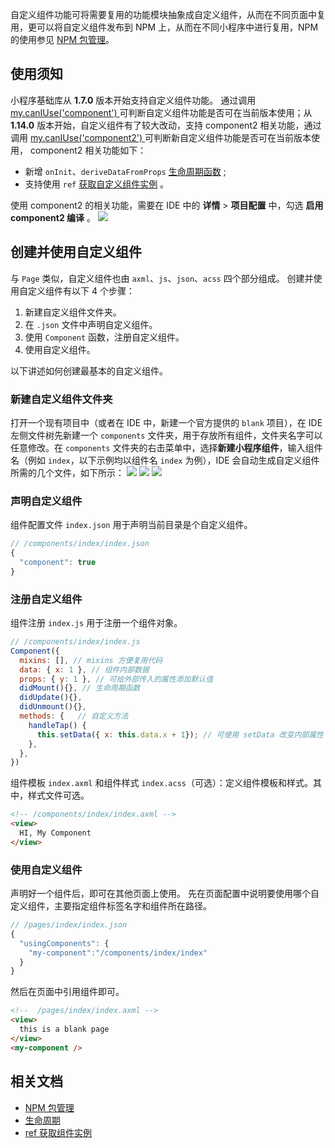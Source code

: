 自定义组件功能可将需要复用的功能模块抽象成自定义组件，从而在不同页面中复用，更可以将自定义组件发布到 NPM 上，从而在不同小程序中进行复用，NPM 的使用参见 [NPM 包管理](https://opendocs.alipay.com/mini/ide/npm-manage)。

## 使用须知
小程序基础库从 **1.7.0** 版本开始支持自定义组件功能。 通过调用[ my.canIUse('component') ](https://opendocs.alipay.com/mini/api/can-i-use)可判断自定义组件功能是否可在当前版本使用；从 **1.14.0** 版本开始，自定义组件有了较大改动，支持 component2 相关功能，通过调用 [my.canIUse('component2') ](https://opendocs.alipay.com/mini/api/can-i-use)可判断新自定义组件功能是否可在当前版本使用， component2 相关功能如下：
- 新增 `onInit`、`deriveDataFromProps` [生命周期函数](https://opendocs.alipay.com/mini/framework/component-lifecycle) ;
- 支持使用 `ref` [获取自定义组件实例](https://opendocs.alipay.com/mini/framework/component-ref) 。


使用 component2 的相关功能，需要在 IDE 中的 **详情** > **项目配置** 中，勾选 **启用 component2 编译** 。
![](https://gw.alipayobjects.com/zos/skylark-tools/public/files/a2af53c562788e90b2cd35adfee8aedb.png#align=left&display=inline&height=1350&margin=%5Bobject%20Object%5D&originHeight=1350&originWidth=2250&status=done&style=none&width=2250)

## 创建并使用自定义组件
与 `Page` 类似，自定义组件也由 `axml`、`js`、`json`、`acss` 四个部分组成。
创建并使用自定义组件有以下 4 个步骤：

1. 新建自定义组件文件夹。
2. 在 `.json` 文件中声明自定义组件。
3. 使用 `Component` 函数，注册自定义组件。
4. 使用自定义组件。


以下讲述如何创建最基本的自定义组件。

### 新建自定义组件文件夹
打开一个现有项目中（或者在 IDE 中，新建一个官方提供的 `blank` 项目），在 IDE 左侧文件树先新建一个 `components` 文件夹，用于存放所有组件，文件夹名字可以任意修改。在 `components` 文件夹的右击菜单中，选择**新建小程序组件**，输入组件名（例如 `index`，以下示例均以组件名 `index` 为例），IDE 会自动生成自定义组件所需的几个文件，如下所示：
![](https://gw.alipayobjects.com/zos/skylark-tools/public/files/183e658b379dc70c645c955fe44cba92.png#align=left&display=inline&height=677&margin=%5Bobject%20Object%5D&originHeight=677&originWidth=710&status=done&style=none&width=710)
![](https://gw.alipayobjects.com/zos/skylark-tools/public/files/73f74774a0494b8825c7f8af550aa8fa.png#align=left&display=inline&height=765&margin=%5Bobject%20Object%5D&originHeight=765&originWidth=1483&status=done&style=none&width=1483)
![](https://gw.alipayobjects.com/zos/skylark-tools/public/files/634260e1d0e2a5f344a2fb0caa732eae.png#align=left&display=inline&height=653&margin=%5Bobject%20Object%5D&originHeight=653&originWidth=1496&status=done&style=none&width=1496)

### 声明自定义组件
组件配置文件 `index.json` 用于声明当前目录是个自定义组件。
```javascript
// /components/index/index.json
{
  "component": true
}
```

### 注册自定义组件
组件注册  `index.js` 用于注册一个组件对象。
```javascript
// /components/index/index.js
Component({
  mixins: [], // mixins 方便复用代码
  data: { x: 1 }, // 组件内部数据
  props: { y: 1 }, // 可给外部传入的属性添加默认值
  didMount(){}, // 生命周期函数
  didUpdate(){},
  didUnmount(){},
  methods: {   // 自定义方法
    handleTap() {
  	  this.setData({ x: this.data.x + 1}); // 可使用 setData 改变内部属性
    }, 
  },
})
```
组件模板 `index.axml` 和组件样式 `index.acss`（可选）：定义组件模板和样式。其中，样式文件可选。
```html
<!-- /components/index/index.axml -->
<view>
  HI, My Component
</view>
```

### 使用自定义组件
声明好一个组件后，即可在其他页面上使用。
先在页面配置中说明要使用哪个自定义组件，主要指定组件标签名字和组件所在路径。
```javascript
// /pages/index/index.json
{
  "usingComponents": {
    "my-component":"/components/index/index"
  }
}
```
然后在页面中引用组件即可。
```html
<!--  /pages/index/index.axml -->
<view>
  this is a blank page
</view>
<my-component />
```

## 相关文档

- [NPM 包管理](https://opendocs.alipay.com/mini/ide/npm-manage)
- [生命周期](https://opendocs.alipay.com/mini/framework/component-lifecycle)
- [ref 获取组件实例](https://opendocs.alipay.com/mini/framework/component-ref)

